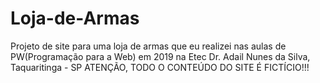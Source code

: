 # Loja-de-Armas
Projeto de site para uma loja de armas que eu realizei nas aulas de PW(Programação para a Web) em 2019 na Etec Dr. Adail Nunes da Silva, Taquaritinga - SP 
ATENÇÃO, TODO O CONTEÚDO DO SITE É FICTÍCIO!!!
